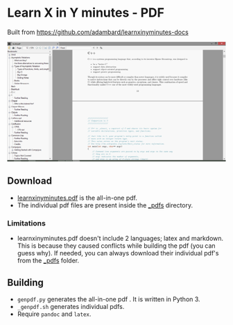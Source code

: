 # Learn X in Y minutes - PDF

Built from https://github.com/adambard/learnxinyminutes-docs

![Screenshot](screenshot.png)


## Download

* [learnxinyminutes.pdf](https://github.com/aviaryan/learnxinyminutes-pdf/raw/master/learnxinyminutes.pdf) is the all-in-one pdf.
* The individual pdf files are present inside the [_pdfs](_pdfs) directory.


### Limitations

* learnxinyminutes.pdf doesn't include 2 languages; latex and markdown. This is because they caused conflicts while building the pdf (you can guess why). If needed, you can always download their individual pdf's from the [_pdfs](_pdfs) folder.
 

## Building

* `genpdf.py` generates the all-in-one pdf . It is written in Python 3.
* `_genpdf.sh` generates individual pdfs.
* Require `pandoc` and `latex`.